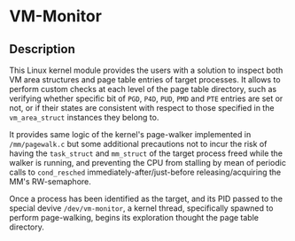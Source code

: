 # VM-Monitor

## Description

This Linux kernel module provides the users with a solution to inspect both VM area structures and page table entries of target processes. It allows to perform custom checks at each level of the page table directory, such as verifying whether specific bit of `PGD`, `P4D`, `PUD`, `PMD` and `PTE` entries are set or not, or if their states are consistent with respect to those specified in the `vm_area_struct` instances they belong to.

It provides same logic of the kernel's page-walker implemented in `/mm/pagewalk.c` but some additional precautions not to incur the risk of having the `task_struct` and `mm_struct` of the target process freed while the walker is running, and preventing the CPU from stalling by mean of periodic calls to `cond_resched` immediately-after/just-before releasing/acquiring the MM's RW-semaphore.

Once a process has been identified as the target, and its PID passed to the special devive `/dev/vm-monitor`, a kernel thread, specifically spawned to perform page-walking, begins its exploration thought the page table directory.